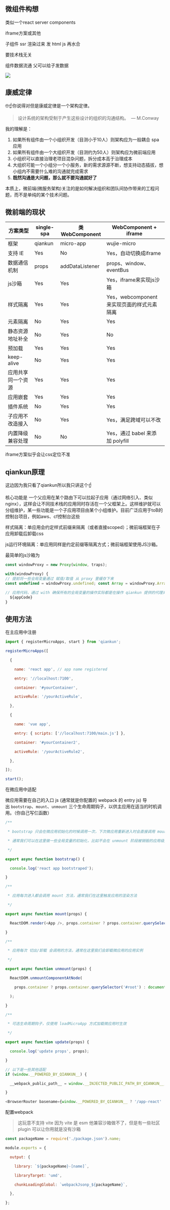 ## 微组件构想

类似一个react server components

iframe方案或其他 

子组件 ssr 渲染过来 发 html js 再水合

要技术栈无关

组件数据流通  父可以给子发数据



![](./assets/微前端-20241009162230525.jpg)

## 康威定律

🤓☝️你说得对但是康威定律是一个架构定律。

> 设计系统的架构受制于产生这些设计的组织的沟通结构。  — M.Conway

我的理解是：
1. 如果所有组件由一个小组织开发（目测小于10人）则架构应为一般耦合 spa 应用
2. 如果所有组件由一个大组织开发（目测约为50人）则架构应为微前端应用
3. 小组织可以直接治理老项目混杂问题，拆分成本高于治理成本
4. 大组织可能一个小组分一个小服务，新的需求源源不断，想支持动态插拔，想小组内不需要什么难的沟通就完成需求
5. **既然沟通是大问题，那么就不要沟通就好了**

本质上，微前端(微服务架构)关注的是如何解决组织和团队间协作带来的工程问题，而不是单纯的某个技术问题。


## 微前端的现状

| 方案类型       | single-spa | 类WebComponent   | WebComponent + iframe        |
| ---------- | ---------- | --------------- | ---------------------------- |
| 框架         | qiankun    | micro-app       | wujie-micro                  |
| 支持 IE      | Yes        | No              | Yes，自动切换成iframe              |
| 数据通信机制     | props      | addDataListener | props、window、eventBus        |
| js沙箱       | Yes        | Yes             | Yes，iframe来实现js沙箱            |
| 样式隔离       | Yes        | Yes             | Yes，webcomponent来实现页面的样式元素隔离 |
| 元素隔离       | No         | Yes             | Yes                          |
| 静态资源地址补全   | No         | Yes             | No                           |
| 预加载        | Yes        | Yes             | Yes                          |
| keep-alive | No         | Yes             | Yes                          |
| 应用共享同一个资源  | Yes        | Yes             | Yes                          |
| 应用嵌套       | Yes        | Yes             | Yes                          |
| 插件系统       | No         | Yes             | Yes                          |
| 子应用不改造接入   | No         | Yes             | Yes，满足跨域可以不改                 |
| 内置降级兼容处理   | No         | No              | Yes，通过 babel 来添加 polyfill    |


iframe方案似乎会让css定位不准

## qiankun原理

这边因为我只看了qiankun所以我只讲这个☝️

核心功能是 一个父应用在某个路由下可以拉起子应用（通过网络引入、类似nginx），这样会让不同技术栈的应用同时存活在一个父框架上。这样维护就可以分组维护，某一些功能是一个子应用项目由某个小组维护。目前广泛应用于toB的控制台项目，例如aws、cf控制台这些

样式隔离：单应用会约定样式前缀来隔离（或者直接scoped）；微前端框架在子应用卸载后卸载css

js运行环境隔离：单应用同样是约定前缀等隔离方式；微前端框架使用JS沙箱。

最简单的js沙箱为

```js
const windowProxy = new Proxy(window, traps);

with(windowProxy) {
// 提前将一些全局变量通过 赋值/取值 从 proxy 里缓存下来
const undefined = windowProxy.undefined; const Array = windowProxy.Array; const Promise = windowProxy.Promise;

// 应用代码，通过 with 确保所有的全局变量的操作实际都是在操作 qiankun 提供的代理对象
  ${appCode}
}

```


## 使用方法

在主应用中注册

```js
import { registerMicroApps, start } from 'qiankun';

registerMicroApps([

  {

    name: 'react app', // app name registered

    entry: '//localhost:7100',

    container: '#yourContainer',

    activeRule: '/yourActiveRule',

  },

  {

    name: 'vue app',

    entry: { scripts: ['//localhost:7100/main.js'] },

    container: '#yourContainer2',

    activeRule: '/yourActiveRule2',

  },

]);

start();
```

在微应用中适配

微应用需要在自己的入口 js (通常就是你配置的 webpack 的 entry js) 导出 `bootstrap`、`mount`、`unmount` 三个生命周期钩子，以供主应用在适当的时机调用。（你自己写仨函数）

```js
/**

 * bootstrap 只会在微应用初始化的时候调用一次，下次微应用重新进入时会直接调用 mount 钩子，不会再重复触发 bootstrap。

 * 通常我们可以在这里做一些全局变量的初始化，比如不会在 unmount 阶段被销毁的应用级别的缓存等。

 */

export async function bootstrap() {

  console.log('react app bootstraped');

}

/**

 * 应用每次进入都会调用 mount 方法，通常我们在这里触发应用的渲染方法

 */

export async function mount(props) {

  ReactDOM.render(<App />, props.container ? props.container.querySelector('#root') : document.getElementById('root'));

}

/**

 * 应用每次 切出/卸载 会调用的方法，通常在这里我们会卸载微应用的应用实例

 */

export async function unmount(props) {

  ReactDOM.unmountComponentAtNode(

    props.container ? props.container.querySelector('#root') : document.getElementById('root'),

  );

}

/**

 * 可选生命周期钩子，仅使用 loadMicroApp 方式加载微应用时生效

 */

export async function update(props) {

  console.log('update props', props);

}

// 以下是一些其他适配
if (window.__POWERED_BY_QIANKUN__) {

  __webpack_public_path__ = window.__INJECTED_PUBLIC_PATH_BY_QIANKUN__;

}

<BrowserRouter basename={window.__POWERED_BY_QIANKUN__ ? '/app-react' : '/'}>

```

配置webpack

> 这玩意不支持 vite 因为 vite 是 esm 他兼容沙箱做不了，但是有一些社区 plugin 可以让你用就是没有沙箱

```js
const packageName = require('./package.json').name;

module.exports = {

  output: {

    library: `${packageName}-[name]`,

    libraryTarget: 'umd',

    chunkLoadingGlobal: `webpackJsonp_${packageName}`,

  },

};
```

